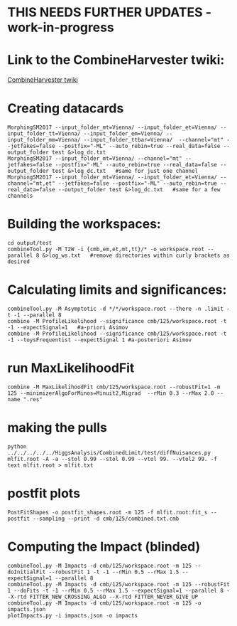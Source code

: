 # THIS NEEDS FURTHER UPDATES - work-in-progress

# Link to the CombineHarvester twiki:
[CombineHarvester twiki](http://cms-analysis.github.io/CombineHarvester/index.html)


# Creating datacards

    MorphingSM2017 --input_folder_mt=Vienna/ --input_folder_et=Vienna/ --input_folder_tt=Vienna/ --input_folder_em=Vienna/ --input_folder_mm=Vienna/ --input_folder_ttbar=Vienna/  --channel="mt" --jetfakes=false --postfix="-ML" --auto_rebin=true --real_data=false --output_folder test &>log_dc.txt
    MorphingSM2017 --input_folder_mt=Vienna/ --channel="mt" --jetfakes=false --postfix="-ML" --auto_rebin=true --real_data=false --output_folder test &>log_dc.txt   #same for just one channel
    MorphingSM2017 --input_folder_mt=Vienna/ --input_folder_et=Vienna/ --channel="mt,et" --jetfakes=false --postfix="-ML" --auto_rebin=true --real_data=false --output_folder test &>log_dc.txt   #same for a few channels


# Building the workspaces:

    cd output/test
    combineTool.py -M T2W -i {cmb,em,et,mt,tt}/* -o workspace.root --parallel 8 &>log_ws.txt   #remove directories within curly brackets as desired


# Calculating limits and significances:
    combineTool.py -M Asymptotic -d */*/workspace.root --there -n .limit -t -1 --parallel 8
    combine -M ProfileLikelihood --significance cmb/125/workspace.root -t -1 --expectSignal=1   #a-priori Asimov
    combine -M ProfileLikelihood --significance cmb/125/workspace.root -t -1 --toysFrequentist --expectSignal 1 #a-posteriori Asimov


# run MaxLikelihoodFit

    combine -M MaxLikelihoodFit cmb/125/workspace.root --robustFit=1 -m 125 --minimizerAlgoForMinos=Minuit2,Migrad  --rMin 0.3 --rMax 2.0 --name ".res"
    

# making the pulls

    python ../../../../../HiggsAnalysis/CombinedLimit/test/diffNuisances.py  mlfit.root -A -a --stol 0.99 --stol 0.99 --vtol 99. --vtol2 99. -f text mlfit.root > mlfit.txt


# postfit plots

    PostFitShapes -o postfit_shapes.root -m 125 -f mlfit.root:fit_s --postfit --sampling --print -d cmb/125/combined.txt.cmb
    

# Computing the Impact (blinded)

    combineTool.py -M Impacts -d cmb/125/workspace.root -m 125 --doInitialFit --robustFit 1 -t -1 --rMin 0.5 --rMax 1.5 --expectSignal=1 --parallel 8
    combineTool.py -M Impacts -d cmb/125/workspace.root -m 125 --robustFit 1 --doFits -t -1 --rMin 0.5 --rMax 1.5 --expectSignal=1 --parallel 8 --X-rtd FITTER_NEW_CROSSING_ALGO --X-rtd FITTER_NEVER_GIVE_UP
    combineTool.py -M Impacts -d cmb/125/workspace.root -m 125 -o impacts.json
    plotImpacts.py -i impacts.json -o impacts
